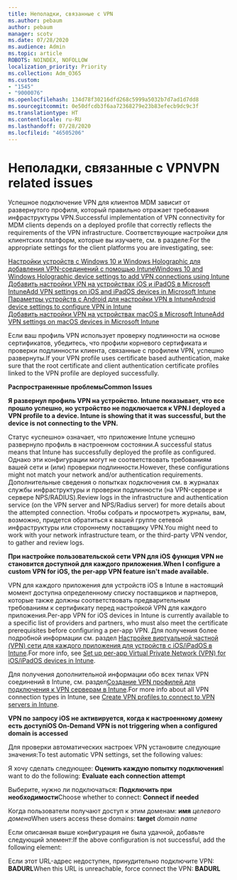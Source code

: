 ```yaml
---
title: Неполадки, связанные с VPN
ms.author: pebaum
author: pebaum
manager: scotv
ms.date: 07/28/2020
ms.audience: Admin
ms.topic: article
ROBOTS: NOINDEX, NOFOLLOW
localization_priority: Priority
ms.collection: Adm_O365
ms.custom:
- "1545"
- "9000076"
ms.openlocfilehash: 134d78f30216dfd268c5999a5032b7d7ad1d7dd8
ms.sourcegitcommit: 0e50dfcdb3f6aa72368279e23b83efecb9dc9c3f
ms.translationtype: HT
ms.contentlocale: ru-RU
ms.lasthandoff: 07/28/2020
ms.locfileid: "46505206"
---
```

# <a name="vpn-related-issues"></a><span data-ttu-id="eccbb-102">Неполадки, связанные с VPN</span><span class="sxs-lookup"><span data-stu-id="eccbb-102">VPN related issues</span></span>

<span data-ttu-id="eccbb-103">Успешное подключение VPN для клиентов MDM зависит от развернутого профиля, который правильно отражает требования инфраструктуры VPN.</span><span class="sxs-lookup"><span data-stu-id="eccbb-103">Successful implementation of VPN connectivity for MDM clients depends on a deployed profile that correctly reflects the requirements of the VPN infrastructure.</span></span> <span data-ttu-id="eccbb-104">Соответствующие настройки для клиентских платформ, которые вы изучаете, см. в разделе:</span><span class="sxs-lookup"><span data-stu-id="eccbb-104">For the appropriate settings for the client platforms you are investigating, see:</span></span> 

[<span data-ttu-id="eccbb-105">Настройки устройств с Windows 10 и Windows Holographic для добавления VPN-соединений с помощью Intune</span><span class="sxs-lookup"><span data-stu-id="eccbb-105">Windows 10 and Windows Holographic device settings to add VPN connections using Intune</span></span>](https://docs.microsoft.com/intune/vpn-settings-windows-10)  
[<span data-ttu-id="eccbb-106"> Добавить настройки VPN на устройствах iOS и iPadOS в Microsoft Intune</span><span class="sxs-lookup"><span data-stu-id="eccbb-106">Add VPN settings on iOS and iPadOS devices in Microsoft Intune</span></span>](https://docs.microsoft.com/intune/vpn-settings-ios)  
[<span data-ttu-id="eccbb-107">Параметры устройств с Android для настройки VPN в Intune</span><span class="sxs-lookup"><span data-stu-id="eccbb-107">Android device settings to configure VPN in Intune</span></span>](https://docs.microsoft.com/intune/vpn-settings-android)  
[<span data-ttu-id="eccbb-108"> Добавить настройки VPN на устройствах macOS в Microsoft Intune</span><span class="sxs-lookup"><span data-stu-id="eccbb-108">Add VPN settings on macOS devices in Microsoft Intune</span></span>](https://docs.microsoft.com/mem/intune/configuration/vpn-settings-macos)

<span data-ttu-id="eccbb-109">Если ваш профиль VPN использует проверку подлинности на основе сертификатов, убедитесь, что профили корневого сертификата и проверки подлинности клиента, связанные с профилем VPN, успешно развернуты.</span><span class="sxs-lookup"><span data-stu-id="eccbb-109">If your VPN profile uses certificate based authentication, make sure that the root certificate and client authentication certificate profiles linked to the VPN profile are deployed successfully.</span></span>

<span data-ttu-id="eccbb-110">**Распространенные проблемы**</span><span class="sxs-lookup"><span data-stu-id="eccbb-110">**Common Issues**</span></span>

<span data-ttu-id="eccbb-111">**Я развернул профиль VPN на устройство. Intune показывает, что все прошло успешно, но устройство не подключается к VPN.**</span><span class="sxs-lookup"><span data-stu-id="eccbb-111">**I deployed a VPN profile to a device. Intune is showing that it was successful, but the device is not connecting to the VPN.**</span></span>

<span data-ttu-id="eccbb-112">Статус «успешно» означает, что приложение Intune успешно развернуло профиль в настроенном состоянии.</span><span class="sxs-lookup"><span data-stu-id="eccbb-112">A successful status means that Intune has successfully deployed the profile as configured.</span></span> <span data-ttu-id="eccbb-113">Однако эти конфигурации могут не соответствовать требованиям вашей сети и (или) проверки подлинности.</span><span class="sxs-lookup"><span data-stu-id="eccbb-113">However, these configurations might not match your network and/or authentication requirements.</span></span> <span data-ttu-id="eccbb-114">Дополнительные сведения о попытках подключения см. в журналах службы инфраструктуры и проверки подлинности (на VPN-сервере и сервере NPS/RADIUS).</span><span class="sxs-lookup"><span data-stu-id="eccbb-114">Review logs in the infrastructure and authentication service (on the VPN server and NPS/Radius server) for more details about the attempted connection.</span></span> <span data-ttu-id="eccbb-115">Чтобы собрать и просмотреть журналы, вам, возможно, придется обратиться к вашей группе сетевой инфраструктуры или стороннему поставщику VPN.</span><span class="sxs-lookup"><span data-stu-id="eccbb-115">You might need to work with your network infrastructure team, or the third-party VPN vendor, to gather and review logs.</span></span>

<span data-ttu-id="eccbb-116">**При настройке пользовательской сети VPN для iOS функция VPN не становится доступной для каждого приложения.**</span><span class="sxs-lookup"><span data-stu-id="eccbb-116">**When I configure a custom VPN for iOS, the per-app VPN feature isn't made available.**</span></span>

<span data-ttu-id="eccbb-117">VPN для каждого приложения для устройств iOS в Intune в настоящий момент доступна определенному списку поставщиков и партнеров, которые также должны соответствовать предварительным требованиям к сертификату перед настройкой VPN для каждого приложения.</span><span class="sxs-lookup"><span data-stu-id="eccbb-117">Per-app VPN for iOS devices in Intune is currently available to a specific list of providers and partners, who must also meet the certificate prerequisites before configuring a per-app VPN.</span></span> <span data-ttu-id="eccbb-118">Для получения более подробной информации см. раздел [Настройке виртуальной частной (VPN) сети для каждого приложения для устройств с iOS/iPadOS в Intune](https://docs.microsoft.com/intune/vpn-setting-configure-per-app).</span><span class="sxs-lookup"><span data-stu-id="eccbb-118">For more info, see [Set up per-app Virtual Private Network (VPN) for iOS/iPadOS devices in Intune](https://docs.microsoft.com/intune/vpn-setting-configure-per-app).</span></span> 

<span data-ttu-id="eccbb-119">Для получения дополнительной информации обо всех типах VPN соединений в Intune, см. раздел[Создание VPN профилей для подключения к VPN серверам в Intune](https://docs.microsoft.com/intune/vpn-settings-configure).</span><span class="sxs-lookup"><span data-stu-id="eccbb-119">For more info about all VPN connection types in Intune, see [Create VPN profiles to connect to VPN servers in Intune](https://docs.microsoft.com/intune/vpn-settings-configure).</span></span>  

<span data-ttu-id="eccbb-120">**VPN по запросу iOS не активируется, когда к настроенному домену есть доступ**</span><span class="sxs-lookup"><span data-stu-id="eccbb-120">**iOS On-Demand VPN is not triggering when a configured domain is accessed**</span></span>

<span data-ttu-id="eccbb-121">Для проверки автоматических настроек VPN установите следующие значения:</span><span class="sxs-lookup"><span data-stu-id="eccbb-121">To test automatic VPN settings, set the following values:</span></span>

<span data-ttu-id="eccbb-122">Я хочу сделать следующее: **Оценить каждую попытку подключения**</span><span class="sxs-lookup"><span data-stu-id="eccbb-122">I want to do the following: **Evaluate each connection attempt**</span></span> 

<span data-ttu-id="eccbb-123">Выберите, нужно ли подключаться: **Подключить при необходимости**</span><span class="sxs-lookup"><span data-stu-id="eccbb-123">Choose whether to connect: **Connect if needed**</span></span>

<span data-ttu-id="eccbb-124">Когда пользователи получают доступ к этим доменам: **имя** *целевого домена*</span><span class="sxs-lookup"><span data-stu-id="eccbb-124">When users access these domains: **target** *domain name*</span></span>

<span data-ttu-id="eccbb-125">Если описанная выше конфигурация не была удачной, добавьте следующий элемент:</span><span class="sxs-lookup"><span data-stu-id="eccbb-125">If the above configuration is not successful, add the following element:</span></span>

<span data-ttu-id="eccbb-126">Если этот URL-адрес недоступен, принудительно подключите VPN: **BADURL**</span><span class="sxs-lookup"><span data-stu-id="eccbb-126">When this URL is unreachable, force connect the VPN: **BADURL**</span></span>